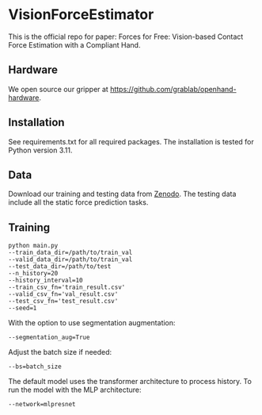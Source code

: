 # VisionForceEstimator

This is the official repo for paper: Forces for Free: Vision-based Contact Force
Estimation with a Compliant Hand. 

## Hardware

We open source our gripper at https://github.com/grablab/openhand-hardware.

## Installation
See requirements.txt for all required packages. The installation is tested for Python version 3.11. 

## Data
Download our training and testing data from [Zenodo](doi.org/10.5281/zenodo.15453923). The testing data include all the static force prediction tasks. 

## Training

```
python main.py
--train_data_dir=/path/to/train_val
--valid_data_dir=/path/to/train_val
--test_data_dir=/path/to/test
--n_history=20
--history_interval=10
--train_csv_fn='train_result.csv'
--valid_csv_fn='val_result.csv'
--test_csv_fn='test_result.csv'
--seed=1
```

With the option to use segmentation augmentation: 
```
--segmentation_aug=True
```

Adjust the batch size if needed:
```
--bs=batch_size
```

The default model uses the transformer architecture to process history. To run the model with the MLP architecture:
```
--network=mlpresnet
```